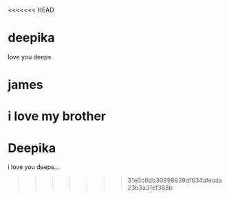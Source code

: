 <<<<<<< HEAD
# deepika
love you deeps
#  james
i love my brother
=======
# Deepika
i love you deeps...
>>>>>>> 31e0c6db30998639df634afeaaa23b3a31ef388b
